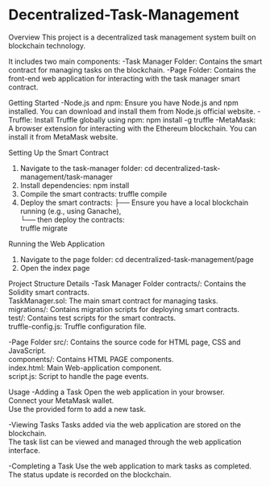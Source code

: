 # Decentralized-Task-Management
Overview
This project is a decentralized task management system built on blockchain technology. 

It includes two main components:
-Task Manager Folder: Contains the smart contract for managing tasks on the blockchain.
-Page Folder: Contains the front-end web application for interacting with the task manager smart contract.


Getting Started
-Node.js and npm: Ensure you have Node.js and npm installed. You can download and install them from Node.js official website.
-Truffle: Install Truffle globally using npm:
  npm install -g truffle
-MetaMask: A browser extension for interacting with the Ethereum blockchain. You can install it from MetaMask website.

Setting Up the Smart Contract
1. Navigate to the task-manager folder:
  cd decentralized-task-management/task-manager
2. Install dependencies:
  npm install
3. Compile the smart contracts:
  truffle compile
4. Deploy the smart contracts:
   ├── Ensure you have a local blockchain running (e.g., using Ganache),<br />
   └── then deploy the contracts:<br />
        truffle migrate<br />

Running the Web Application<br />
1. Navigate to the page folder:
  cd decentralized-task-management/page
2. Open the index page


Project Structure Details
-Task Manager Folder
contracts/: Contains the Solidity smart contracts.<br />
TaskManager.sol: The main smart contract for managing tasks.<br />
migrations/: Contains migration scripts for deploying smart contracts.<br />
test/: Contains test scripts for the smart contracts.<br />
truffle-config.js: Truffle configuration file.<br />

-Page Folder
src/: Contains the source code for HTML page, CSS and JavaScript.<br />
components/: Contains HTML PAGE components.<br />
index.html: Main Web-application component.<br />
script.js: Script to handle the page events.<br />

Usage
-Adding a Task
Open the web application in your browser.<br />
Connect your MetaMask wallet.<br />
Use the provided form to add a new task.<br />

-Viewing Tasks
Tasks added via the web application are stored on the blockchain.<br />
The task list can be viewed and managed through the web application interface.<br />

-Completing a Task
Use the web application to mark tasks as completed.<br />
The status update is recorded on the blockchain.<br />
